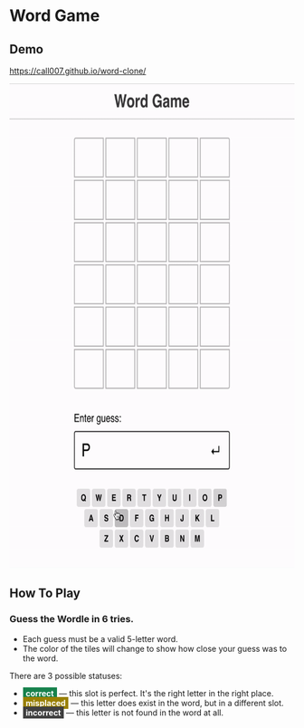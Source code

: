 # Word Game

## Demo

https://call007.github.io/word-clone/

<img src="docs/demo.gif" width="676" height="856" alt="Demo showing the finished product, the Wordle clone">

## How To Play

### Guess the Wordle in 6 tries.

- Each guess must be a valid 5-letter word.
- The color of the tiles will change to show how close your guess was to the word.

There are 3 possible statuses:

- <b style="padding: 2px 5px; color: #fff; background-color: hsl(150deg 70% 30%);">correct</b> — this slot is perfect. It's the right letter in the right place.
- <b style="padding: 2px 5px; color: #fff; background-color: hsl(50deg 100% 30%);">misplaced</b> — this letter does exist in the word, but in a different slot.
- <b style="padding: 2px 5px; color: #fff; background-color: hsl(0deg 0% 25%);">incorrect</b> — this letter is not found in the word at all.
